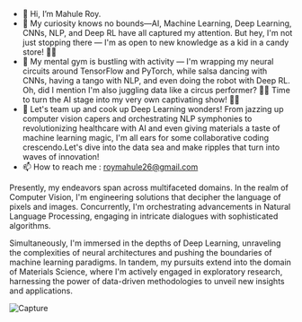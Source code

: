 - 👋 Hi, I’m Mahule Roy.
- 👀 My curiosity knows no bounds—AI, Machine Learning, Deep Learning, CNNs, NLP, and Deep RL have all captured my attention. But hey, I'm not just stopping there — I'm as open to new knowledge as a kid in a candy store! 🍭🧠
- 🧠 My mental gym is bustling with activity — I'm wrapping my neural circuits around TensorFlow and PyTorch, while salsa dancing with CNNs, having a tango with NLP, and even doing the robot with Deep RL. Oh, did I mention I'm also juggling data like a circus performer? 🎪🤖 Time to turn the AI stage into my very own captivating show! 🌟🕺
- 💞️ Let's team up and cook up Deep Learning wonders! From jazzing up computer vision capers and orchestrating NLP symphonies to revolutionizing healthcare with AI and even giving materials a taste of machine learning magic, I'm all ears for some collaborative coding crescendo.Let's dive into the data sea and make ripples that turn into waves of innovation! 
- 📫 How to reach me : roymahule26@gmail.com

Presently, my endeavors span across multifaceted domains. In the realm of Computer Vision, I'm engineering solutions that decipher the language of pixels and images. Concurrently, I'm orchestrating advancements in Natural Language Processing, engaging in intricate dialogues with sophisticated algorithms.

Simultaneously, I'm immersed in the depths of Deep Learning, unraveling the complexities of neural architectures and pushing the boundaries of machine learning paradigms. In tandem, my pursuits extend into the domain of Materials Science, where I'm actively engaged in exploratory research, harnessing the power of data-driven methodologies to unveil new insights and applications.

![Capture](https://github.com/dreamboat26/dreamboat26/assets/125608791/0c5fc0fc-335a-4953-9475-deaeef37cff5)

<!---
dreamboat26/dreamboat26 is a ✨ special ✨ repository because its `README.md` (this file) appears on your GitHub profile.
You can click the Preview link to take a look at your changes.
--->
